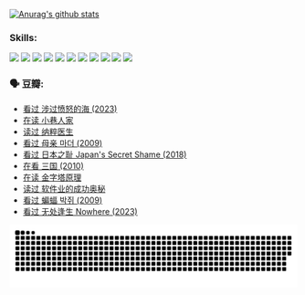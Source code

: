 
[![Anurag's github stats](https://github-readme-stats.vercel.app/api?username=w940853815)](https://github.com/anuraghazra/github-readme-stats)

### Skills:

<code><img height="32" src="https://cdn.jsdelivr.net/npm/simple-icons@v5/icons/python.svg"></code>
<code><img height="32" src="https://cdn.jsdelivr.net/npm/simple-icons@v5/icons/javascript.svg"></code>
<code><img height="32" src="https://cdn.jsdelivr.net/npm/simple-icons@v5/icons/django.svg"></code>
<code><img height="32" src="https://cdn.jsdelivr.net/npm/simple-icons@v5/icons/flask.svg"></code>
<code><img height="32" src="https://cdn.jsdelivr.net/npm/simple-icons@v5/icons/vuetify.svg"></code>
<code><img height="32" src="https://cdn.jsdelivr.net/npm/simple-icons@v5/icons/git.svg"></code>
<code><img height="32" src="https://cdn.jsdelivr.net/npm/simple-icons@v5/icons/docker.svg"></code>
<code><img height="32" src="https://cdn.jsdelivr.net/npm/simple-icons@v5/icons/postgresql.svg"></code>
<code><img height="32" src="https://cdn.jsdelivr.net/npm/simple-icons@v5/icons/elasticsearch.svg"></code>
<code><img height="32" src="https://cdn.jsdelivr.net/npm/simple-icons@v5/icons/macos.svg"></code>
<code><img height="32" src="https://cdn.jsdelivr.net/npm/simple-icons@v5/icons/linux.svg"></code>

### 🗣 豆瓣:

<!-- DOUBAN-ACTIVITIES:START -->
- [看过 涉过愤怒的海‎ (2023)](https://www.douban.com/people/136069238/status/4449502811/?_i=01634360)
- [在读 小巷人家](https://www.douban.com/people/136069238/status/4445749134/?_i=01634360)
- [读过 纳粹医生](https://www.douban.com/people/136069238/status/4445748598/?_i=01634360)
- [看过 母亲 마더‎ (2009)](https://www.douban.com/people/136069238/status/4442102172/?_i=01634360)
- [看过 日本之耻 Japan's Secret Shame‎ (2018)](https://www.douban.com/people/136069238/status/4431579101/?_i=01634360)
- [在看 三国‎ (2010)](https://www.douban.com/people/136069238/status/4430559482/?_i=01634360)
- [在读 金字塔原理](https://www.douban.com/people/136069238/status/4424812753/?_i=01634360)
- [读过 软件业的成功奥秘](https://www.douban.com/people/136069238/status/4424809958/?_i=01634360)
- [看过 蝙蝠 박쥐‎ (2009)](https://www.douban.com/people/136069238/status/4422787315/?_i=01634360)
- [看过 无处逢生 Nowhere‎ (2023)](https://www.douban.com/people/136069238/status/4416454713/?_i=01634360)
<!-- DOUBAN-ACTIVITIES:END -->


![Snake animation](https://raw.githubusercontent.com/w940853815/w940853815/output/github-contribution-grid-snake.svg)

<!--
**w940853815/w940853815** is a ✨ _special_ ✨ repository because its `README.md` (this file) appears on your GitHub profile.

Here are some ideas to get you started:

- 🔭 I’m currently working on ...
- 🌱 I’m currently learning ...
- 👯 I’m looking to collaborate on ...
- 🤔 I’m looking for help with ...
- 💬 Ask me about ...
- 📫 How to reach me: ...
- 😄 Pronouns: ...
- ⚡ Fun fact: ...
-->

